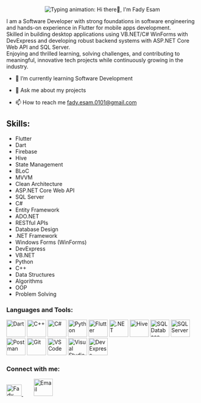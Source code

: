<p align="center">
  <img
    src="https://readme-typing-svg.herokuapp.com?font=Fira+Code&weight=600&size=40&pause=1000&color=2F80ED&width=800&height=80&lines=Hi+there%F0%9F%91%8B,+I'm+Fady+Esam"
    alt="Typing animation: Hi there👋, I'm Fady Esam"
  />
</p>


<p align="left">
  I am a Software Developer with strong foundations in software engineering and hands-on experience in Flutter for mobile apps development.<br>
  Skilled in building desktop applications using VB.NET/C# WinForms with DevExpress and developing robust backend systems with ASP.NET Core Web API and SQL Server.<br>
  Enjoying and thrilled learning, solving challenges, and contributing to meaningful, innovative tech projects while continuously growing in the industry.
</p>

- 🌱 I’m currently learning Software Development

- 💬 Ask me about my projects

- 📫 How to reach me fady.esam.0101@gmail.com


## Skills: 
* Flutter
* Dart
* Firebase
* Hive
* State Management 
* BLoC
* MVVM
* Clean Architecture
* ASP.NET Core Web API
* SQL Server
* C#
* Entity Framework
* ADO.NET
* RESTful APIs
* Database Design
* .NET Framework
* Windows Forms (WinForms)
* DevExpress
* VB.NET
* Python
* C++
* Data Structures
* Algorithms
* OOP
* Problem Solving



<h3 align="left">Languages and Tools:</h3>
<p align="left"> 
        <img src="https://www.vectorlogo.zone/logos/dartlang/dartlang-icon.svg" alt="Dart" width="50" height="45"/>
        <img src="https://www.vectorlogo.zone/logos/isocpp/isocpp-icon.svg" alt="C++" width="50" height="45"/>
        <img src="https://github.com/user-attachments/assets/371823a5-1412-4df5-bc39-8dbe2301d3b5" alt="C#" width="50" height="45"/>
        <img src="https://www.vectorlogo.zone/logos/python/python-icon.svg" alt="Python" width="50" height="45"/>
        <img src="https://www.vectorlogo.zone/logos/flutterio/flutterio-icon.svg" alt="Flutter" width="50" height="45"/>
        <img src="https://www.vectorlogo.zone/logos/dotnet/dotnet-official.svg" alt=".NET" width="50" height="45"/>
        <img src="https://encrypted-tbn0.gstatic.com/images?q=tbn:ANd9GcTMPq4YNrCDzxfBUu7I4wlkncj7XnUgF8rl1A&s" alt="Hive" width="50" height="45"/>
        <img src="https://github.com/user-attachments/assets/7c52a0af-9e04-4cb9-8a08-e492f9ea1ff1" alt="SQL Database" width="50" height="45"/>
        <img src="https://github.com/user-attachments/assets/92a8f8f5-b9cc-4ca4-88d8-b8ae33106ddb" alt="SQL Server" width="50" height="45"/> 
        <img src="https://www.vectorlogo.zone/logos/getpostman/getpostman-icon.svg" alt="Postman" width="50" height="45"/>
        <img src="https://www.vectorlogo.zone/logos/git-scm/git-scm-icon.svg" alt="Git" width="50" height="45"/>
        <img src="https://github.com/user-attachments/assets/81601bc6-d10f-436a-a3fa-fb3b129feaf6" alt="VS Code" width="50" height="45"/>
        <img src="https://github.com/user-attachments/assets/77a7ebaf-391a-4c1f-b705-12323cbaaa98" alt="Visual Studio" width="50" height="45"/>
        <img src="https://github.com/user-attachments/assets/d6bdabcb-a550-4b7b-b963-cc9d27b2a656" alt="DevExpress" width="50" height="45"/>
</p>

<h3 align="left">Connect with me:</h3> 
<p align="left"> 
<a href="https://www.linkedin.com/in/fady-esam/" target="_blank"> 
  <img src="https://raw.githubusercontent.com/rahuldkjain/github-profile-readme-generator/master/src/images/icons/Social/linked-in-alt.svg" alt="Fady Esam" height="30" width="40" /> 
  </a> 
  &nbsp;&nbsp;&nbsp;&nbsp;&nbsp;&nbsp;
  <a href="mailto:fady.esam.0101@gmail.com" target="_blank"> 
    <img src="https://cdn-icons-png.flaticon.com/512/732/732200.png" alt="Email" height="45" width="50" /> 
</a> 
</p>


